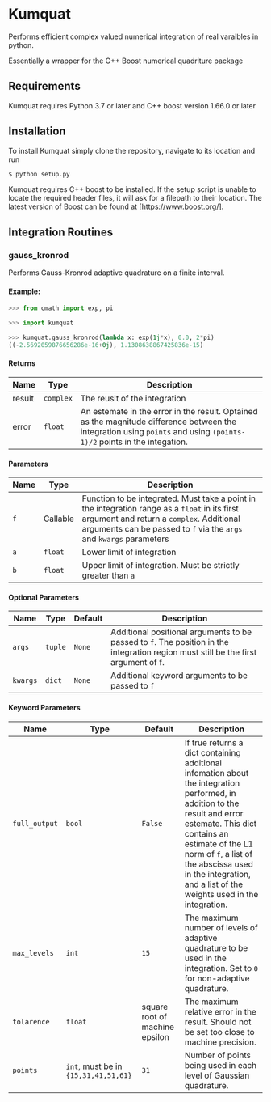 # Kumquat
Performs efficient complex valued numerical integration of real varaibles in python. 

Essentially a wrapper for the C++ Boost numerical quadriture package

## Requirements

Kumquat requires Python 3.7 or later and C++ boost version 1.66.0 or later

## Installation

To install Kumquat simply clone the repository, navigate to its location and run 
```bash
$ python setup.py
```

Kumquat requires C++ boost to be installed. If the setup script is unable to locate the required header files, it will ask for a filepath to their location. The latest version of Boost can be found at [https://www.boost.org/].

## Integration Routines

### gauss_kronrod

Performs Gauss-Kronrod adaptive quadrature on a finite interval. 

#### Example:
```python
>>> from cmath import exp, pi

>>> import kumquat

>>> kumquat.gauss_kronrod(lambda x: exp(1j*x), 0.0, 2*pi)
((-2.5692059876656286e-16+0j), 1.1308638867425836e-15)
```

#### Returns
| Name | Type | Description|
|---|---|---|
| result | `complex` | The reuslt of the integration|
|error   | `float`   | An estemate in the error in the result. Optained as the magnitude difference between the integration using `points` and using `(points-1)/2` points in the integation. |

#### Parameters
| Name | Type | Description|
|---|---|---|
|`f`   |Callable| Function to be integrated. Must take a point in the integration range as a `float` in its first argument and return a `complex`. Additional arguments can be passed to `f` via the `args` and `kwargs` parameters|
|`a`  | `float` |Lower limit of integration|
|`b`  | `float`| Upper limit of integration. Must be strictly greater than `a`|
    
#### Optional Parameters
| Name | Type | Default | Description |
| -----|------|---------|-------------|
|`args`|    `tuple`| `None`| Additional positional arguments to be passed to `f`. The position in the integration region must still be the first argument of f.|
|`kwargs`| `dict`| `None` | Additional keyword arguments to be passed to `f`|
    
#### Keyword Parameters
| Name | Type | Default | Description |
| -----|------|---------|-------------|
|`full_output`| `bool`| `False`|If true returns a dict containing additional infomation about the integration performed, in addition to the result and error estemate. This dict contains an estimate of the L1 norm of `f`, a list of the abscissa used in the integration, and a list of the weights used in the integration.|
|`max_levels`| `int`| `15` |The maximum number of levels of adaptive quadrature to be used in the integration. Set to `0` for non-adaptive quadrature.|
|`tolarence`| `float`| square root of machine epsilon |The maximum relative error in the result. Should not be set too close to machine precision.|
|`points`| `int`, must be in `{15,31,41,51,61}`| `31` | Number of points being used in each level of Gaussian quadrature.|

